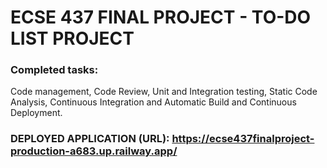 # ECSE 437 FINAL PROJECT - TO-DO LIST PROJECT
### Completed tasks:
Code management, Code Review, Unit and Integration testing, Static Code Analysis, Continuous Integration and Automatic Build and Continuous Deployment.

### DEPLOYED APPLICATION (URL): https://ecse437finalproject-production-a683.up.railway.app/
